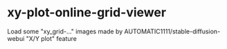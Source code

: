 # xy-plot-online-grid-viewer
Load some "xy_grid-…" images made by AUTOMATIC1111/stable-diffusion-webui "X/Y plot" feature
